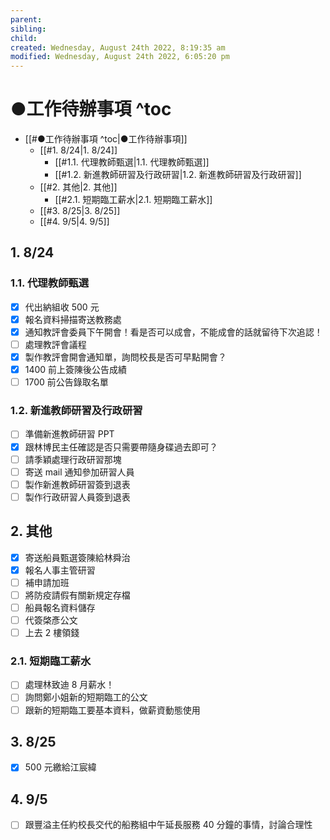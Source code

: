 ```yaml
---
parent: 
sibling: 
child: 
created: Wednesday, August 24th 2022, 8:19:35 am
modified: Wednesday, August 24th 2022, 6:05:20 pm
---
```

# ●工作待辦事項 ^toc

- [[#●工作待辦事項 ^toc|●工作待辦事項]]
	- [[#1. 8/24|1. 8/24]]
		- [[#1.1. 代理教師甄選|1.1. 代理教師甄選]]
		- [[#1.2. 新進教師研習及行政研習|1.2. 新進教師研習及行政研習]]
	- [[#2. 其他|2. 其他]]
		- [[#2.1. 短期臨工薪水|2.1. 短期臨工薪水]]
	- [[#3. 8/25|3. 8/25]]
	- [[#4. 9/5|4. 9/5]]
## 1. 8/24
### 1.1. 代理教師甄選
- [x] 代出納組收 500 元
- [x] 報名資料掃描寄送教務處
- [x] 通知教評會委員下午開會！看是否可以成會，不能成會的話就留待下次追認！
- [ ] 處理教評會議程
- [x] 製作教評會開會通知單，詢問校長是否可早點開會？
- [x] 1400 前上簽陳後公告成績
- [ ] 1700 前公告錄取名單
### 1.2. 新進教師研習及行政研習
- [ ] 準備新進教師研習 PPT
- [x] 跟林博民主任確認是否只需要帶隨身碟過去即可？
- [ ] 請季穎處理行政研習那塊
- [ ] 寄送 mail 通知參加研習人員
- [ ] 製作新進教師研習簽到退表
- [ ] 製作行政研習人員簽到退表

## 2. 其他
- [x] 寄送船員甄選簽陳給林舜治
- [x] 報名人事主管研習
- [ ] 補申請加班
- [ ] 將防疫請假有關新規定存檔
- [ ] 船員報名資料儲存
- [ ] 代簽棨彥公文
- [ ] 上去 2 樓領錢

### 2.1. 短期臨工薪水
- [ ] 處理林致迪 8 月薪水！
- [ ] 詢問鄭小姐新的短期臨工的公文
- [ ] 跟新的短期臨工要基本資料，做薪資動態使用

## 3. 8/25
- [x] 500 元繳給江宸緯

## 4. 9/5
- [ ] 跟豐溢主任約校長交代的船務組中午延長服務 40 分鐘的事情，討論合理性


